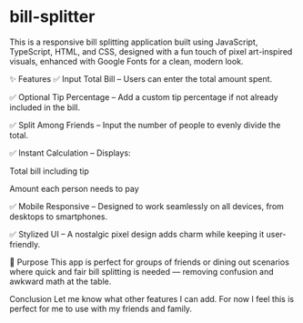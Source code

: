 # bill-splitter
This is a responsive bill splitting application built using JavaScript, TypeScript, HTML, and CSS, designed with a fun touch of pixel art-inspired visuals, enhanced with Google Fonts for a clean, modern look.

✨ Features
✅ Input Total Bill – Users can enter the total amount spent.

✅ Optional Tip Percentage – Add a custom tip percentage if not already included in the bill.

✅ Split Among Friends – Input the number of people to evenly divide the total.

✅ Instant Calculation – Displays:

Total bill including tip

Amount each person needs to pay

✅ Mobile Responsive – Designed to work seamlessly on all devices, from desktops to smartphones.

✅ Stylized UI – A nostalgic pixel design adds charm while keeping it user-friendly.

🧾 Purpose
This app is perfect for groups of friends or dining out scenarios where quick and fair bill splitting is needed — removing confusion and awkward math at the table.

Conclusion 
Let me know what other features I can add. For now I feel this is perfect for me to use with my friends and family.
